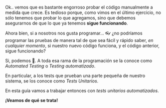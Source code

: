 Ok.. vemos que es bastante engorroso probar el código manualmente a medida que crece. Es tedioso porque, como vimos en el último ejercicio, no sólo tenemos que probar lo que agregamos, sino que debemos asegurarnos de que lo que ya tenemos **sigue funcionando**.

Ahora bien, si a nosotros nos gusta programar... :eyeglasses: ¿no podríamos programar las pruebas de manera tal de que sea fácil y rápido saber, _en cualquier momento_,  si nuestro nuevo código funciona, y el código anterior, sigue funcionando?

Si, podemos :construction_worker:. A toda esa rama  de la programación se la conoce como _Automated Testing_ o _Testing automatizado_.

En particular, a los tests que prueban una parte pequeña de nuestro sistema, se los conoce como _Tests Unitarios_. 

En esta guía vamos a trabajar entonces con _tests unitarios automatizados_. 

**¡Veamos de qué se trata!**